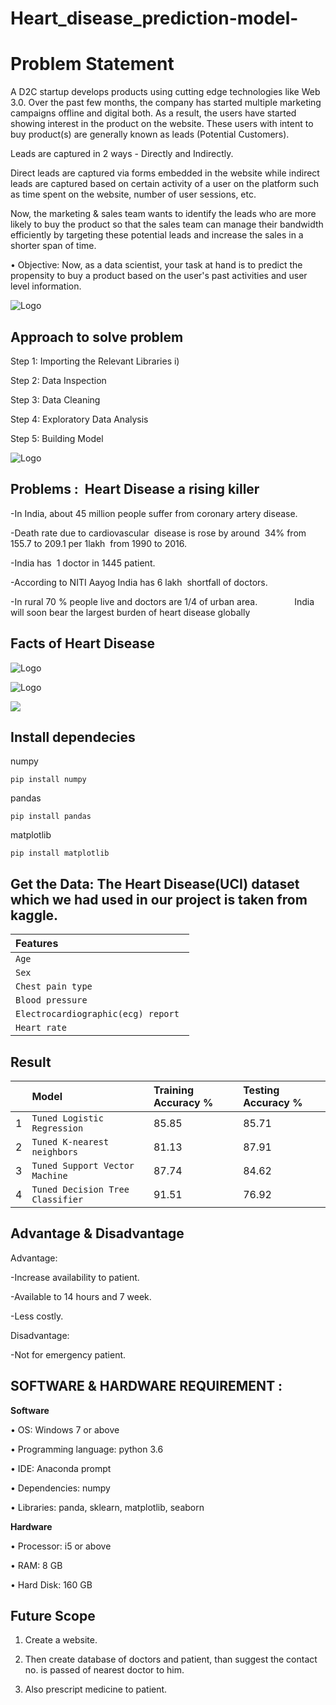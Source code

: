 
# Heart_disease_prediction-model-

# Problem Statement
A D2C startup develops products using cutting edge technologies like Web 3.0. Over the past few months, the company has started multiple marketing campaigns offline and digital both. As a result, the users have started showing interest in the product on the website. These users with intent to buy product(s) are generally known as leads (Potential Customers).

Leads are captured in 2 ways - Directly and Indirectly.

Direct leads are captured via forms embedded in the website while indirect leads are captured based on certain activity of a user on the platform such as time spent on the website, number of user sessions, etc.

Now, the marketing & sales team wants to identify the leads who are more likely to buy the product so that the sales team can manage their bandwidth efficiently by targeting these potential leads and increase the sales in a shorter span of time.

• Objective: Now, as a data scientist, your task at hand is to predict the propensity to buy a product based on the user's past activities and user level information.

![Logo](https://www.biospectrumasia.com/uploads/articles/cancer_n_ai-10937.jpg)


## Approach to solve problem 
Step 1: Importing the Relevant Libraries
      i)

Step 2: Data Inspection

Step 3: Data Cleaning

Step 4: Exploratory Data Analysis

Step 5: Building Model


![Logo](https://cdn-images-1.medium.com/max/1600/1*KzmIUYPmxgEHhXX7SlbP4w.jpeg)




 ## Problems :  Heart Disease a rising killer 
 
-In India, about 45 million people suffer from coronary artery disease.

-Death rate due to cardiovascular  disease is rose by around  34% from  155.7 to 209.1 per 1lakh  from 1990 to 2016.

-India has  1 doctor in 1445 patient.

-According to NITI Aayog India has 6 lakh  shortfall of doctors.

-In rural 70 % people live and doctors are 1/4 of urban area.
     
         India will soon bear the largest burden of heart disease globally


## Facts of Heart Disease

![Logo](https://external-content.duckduckgo.com/iu/?u=https%3A%2F%2Ftse1.mm.bing.net%2Fth%3Fid%3DOIP.-dbvf4io31b_GzsSjhuU-wHaGE%26pid%3DApi&f=1)

![Logo](https://thumbnails-visually.netdna-ssl.com/heart-health_57171b0c5e9cf.jpg)

![](http://indpaedia.com/ind/images/f/f9/The_ten_top_causes_of_death_in_India%2C_2005-15.jpg)
 
## Install dependecies
numpy 
```
pip install numpy
```
pandas
```
pip install pandas
```
matplotlib
```
pip install matplotlib
```

## Get the Data: The Heart Disease(UCI) dataset which we had used in our project is taken from kaggle.

| Features |
| :-------- |
| `Age` |
| `Sex` |
| `Chest pain type` |
| `Blood pressure ` |
| `Electrocardiographic(ecg) report ` |
| `Heart rate` |

## Result

|    |**Model** | **Training Accuracy %**    | **Testing Accuracy %**             |
| :- | :-------- | :------- | :------------------------- |
| 1| `Tuned Logistic Regression` | 85.85 |  	85.71|
| 2|`Tuned K-nearest neighbors` | 81.13 |  	87.91 |
| 3|`Tuned Support Vector Machine` | 87.74 |  	84.62 |
| 4 |`Tuned Decision Tree Classifier` |  	91.51 | 76.92|


## Advantage & Disadvantage
Advantage:

-Increase availability to patient.

-Available to 14 hours and 7 week.

-Less costly.

Disadvantage:

-Not for emergency patient.


## SOFTWARE & HARDWARE REQUIREMENT : 

**Software**

•	OS: Windows 7 or above 

•	Programming language: python 3.6 

•	IDE: Anaconda prompt

•	Dependencies: numpy 

•	Libraries: panda,  sklearn,  matplotlib,  seaborn



**Hardware**

•	Processor: i5 or above 

•	RAM: 8 GB 

•	Hard Disk: 160 GB 



## Future Scope
1. Create a website. 

2. Then create database of doctors and patient, than suggest the contact no. is passed of nearest doctor to him.

3. Also prescript medicine to patient.




